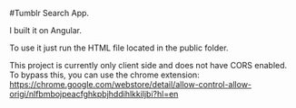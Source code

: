 #Tumblr Search App.

I built it on Angular.

To use it just run the HTML file located in the public folder.

This project is currently only client side and does not have CORS enabled. To bypass this, you can use the chrome extension: https://chrome.google.com/webstore/detail/allow-control-allow-origi/nlfbmbojpeacfghkpbjhddihlkkiljbi?hl=en
